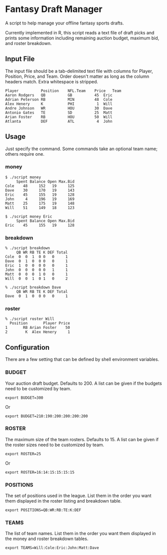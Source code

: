 # Fantasy Draft Manager

A script to help manage your offline fantasy sports drafts.

Currently implemented in R, this script reads a text file of draft picks and
prints some information including remaining auction budget, maximum bid, and
roster breakdown.

## Input File

The input file should be a tab-delimited text file with columns for Player,
Position, Price, and Team. Order doesn't matter as long as the column headers
match. Extra whitespace is stripped.

    Player      	Position	NFL.Team	Price	Team
    Aaron Rodgers	QB      	GB      	45	Eric
    Adrian Peterson	RB      	MIN     	48	Cole
    Alex Henery 	K       	PHI     	 1	Will
    Andre Johnson	WR      	HOU     	30	Dave
    Antonio Gates	TE      	SD      	25	Matt
    Arian Foster	RB      	HOU     	50	Will
    Atlanta     	DEF     	ATL     	 4	John

## Usage

Just specify the command. Some commands take an optional team name; others
require one.

### money

    $ ./script money
         Spent Balance Open Max.Bid
    Cole    48     152   19     125
    Dave    30     170   19     143
    Eric    45     155   19     128
    John     4     196   19     169
    Matt    25     175   19     148
    Will    51     149   18     123

    $ ./script money Eric
         Spent Balance Open Max.Bid
    Eric    45     155   19     128

### breakdown

    % ./script breakdown
         QB WR RB TE K DEF Total
    Cole  0  0  1  0 0   0     1
    Dave  0  1  0  0 0   0     1
    Eric  1  0  0  0 0   0     1
    John  0  0  0  0 0   1     1
    Matt  0  0  0  1 0   0     1
    Will  0  0  1  0 1   0     2

    % ./script breakdown Dave
         QB WR RB TE K DEF Total
    Dave  0  1  0  0 0   0     1

### roster

    % ./script roster Will
      Position       Player Price
    1       RB Arian Foster    50
    2        K  Alex Henery     1

## Configuration

There are a few setting that can be defined by shell environment variables.

### BUDGET

Your auction draft budget. Defaults to 200. A list can be given if the
budgets need to be customized by team.

    export BUDGET=300

Or

    export BUDGET=210:190:200:200:200:200

### ROSTER

The maximum size of the team rosters. Defaults to 15. A list can be given if
the roster sizes need to be customized by team.

    export ROSTER=25

Or

    export ROSTER=16:14:15:15:15:15

### POSITIONS

The set of positions used in the league. List them in the order you want them
displayed in the roster listing and breakdown table.

    export POSITIONS=QB:WR:RB:TE:K:DEF

### TEAMS

The list of team names. List them in the order you want them displayed in the
money and roster breakdown tables.

    export TEAMS=Will:Cole:Eric:John:Matt:Dave
